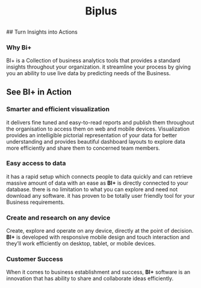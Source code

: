                             
 
<center><h1>Biplus</h1></center>
<center><h2></h2></center>
## Turn Insights into Actions

###  Why Bi+

BI+ is a Collection of business analytics tools that provides a standard insights throughout your organization. it streamline your process by giving you an ability to use live data by predicting needs of the Business.
 
 ## See BI+ in Action
 
### Smarter and efficient visualization

it delivers fine tuned and easy-to-read reports and publish them throughout the organisation to access them on web and mobile devices. Visualization provides an intelligible pictorial representation of your data for better understanding and provides beautiful dashboard layouts to explore data more efficiently and share them to concerned team members.

### Easy access to data 

it has a rapid setup which connects people to data quickly and can retrieve massive amount of data with an ease as **BI+** is directly connected to your database. there is no limitation to what you can explore and need not download any software. it has proven to be totally user friendly tool for your Business requirements.

### Create and research on any device

Create, explore and operate on any device, directly at the point of decision. **BI+** is developed with responsive mobile design and touch interaction and they’ll work efficiently on desktop, tablet, or mobile devices.

### Customer Success

When it comes to business establishment and success, **BI+** software is an innovation that has ability to share and collaborate ideas efficiently.
<!--stackedit_data:
eyJoaXN0b3J5IjpbLTE4OTkzMDAxOTVdfQ==
-->